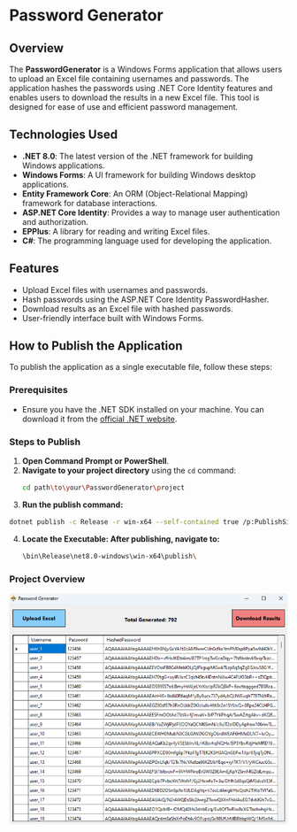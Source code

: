 # Password Generator

## Overview

The **PasswordGenerator** is a Windows Forms application that allows users to upload an Excel file containing usernames and passwords. The application hashes the passwords using .NET Core Identity features and enables users to download the results in a new Excel file. This tool is designed for ease of use and efficient password management.

## Technologies Used

- **.NET 8.0**: The latest version of the .NET framework for building Windows applications.
- **Windows Forms**: A UI framework for building Windows desktop applications.
- **Entity Framework Core**: An ORM (Object-Relational Mapping) framework for database interactions.
- **ASP.NET Core Identity**: Provides a way to manage user authentication and authorization.
- **EPPlus**: A library for reading and writing Excel files.
- **C#**: The programming language used for developing the application.

## Features

- Upload Excel files with usernames and passwords.
- Hash passwords using the ASP.NET Core Identity PasswordHasher.
- Download results as an Excel file with hashed passwords.
- User-friendly interface built with Windows Forms.

## How to Publish the Application

To publish the application as a single executable file, follow these steps:

### Prerequisites

- Ensure you have the .NET SDK installed on your machine. You can download it from the [official .NET website](https://dotnet.microsoft.com/download).

### Steps to Publish

1. **Open Command Prompt or PowerShell**.
2. **Navigate to your project directory** using the `cd` command:
   ```bash
   cd path\to\your\PasswordGenerator\project
   ```
3. **Run the publish command:**
  ```bash
  dotnet publish -c Release -r win-x64 --self-contained true /p:PublishSingleFile=true
  ```
4. **Locate the Executable: After publishing, navigate to:**
   ```bash
   \bin\Release\net8.0-windows\win-x64\publish\
   ```

### Project Overview
![Demo Image](https://raw.githubusercontent.com/mehedihasan9339/PasswordGenerator/refs/heads/master/PasswordGenerator/demo.png)
